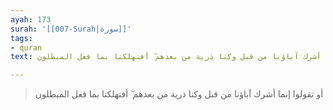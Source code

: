 ```yaml
---
ayah: 173
surah: '[[007-Surah|سورة]]'
tags:
- quran
text: أو تقولوا إنما أشرك آباؤنا من قبل وكنا ذرية من بعدهم ۖ أفتهلكنا بما فعل المبطلون

---
```

> أو تقولوا إنما أشرك آباؤنا من قبل وكنا ذرية من بعدهم ۖ أفتهلكنا بما فعل المبطلون
